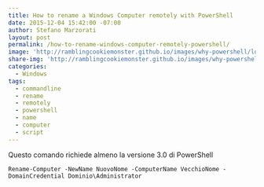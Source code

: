 ```yaml
---
title: How to rename a Windows Computer remotely with PowerShell
date: 2015-12-04 15:42:00 -07:00
author: Stefano Marzorati
layout: post
permalink: /how-to-rename-windows-computer-remotely-powershell/
image: 'http://ramblingcookiemonster.github.io/images/why-powershell/logo.png'
share-img: 'http://ramblingcookiemonster.github.io/images/why-powershell/logo.png'
categories:
  - Windows
tags:
  - commandline
  - rename
  - remotely
  - powershell
  - name
  - computer
  - script
---
```

Questo comando richiede almeno la versione 3.0 di PowerShell   

	Rename-Computer -NewName NuovoNome -ComputerName VecchioNome -DomainCredential Dominio\Administrator
